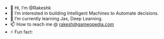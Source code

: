 - 👋 Hi, I’m @Rakeshk
- 👀 I’m interested in building Intelligent Machines to Automate decisions.
- 🌱 I’m currently learning Jax, Deep Learning.
- 📫 How to reach me @ [rakesh@gameopedia.com](mailto:rakesh@gameopedia.com)
- ⚡ Fun fact: 

<!---
RakeshkGP/RakeshkGP is a ✨ special ✨ repository because its `README.md` (this file) appears on your GitHub profile.
You can click the Preview link to take a look at your changes.
--->
